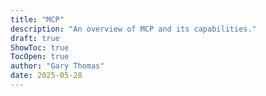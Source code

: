 ```yaml
---
title: "MCP"
description: "An overview of MCP and its capabilities."
draft: true
ShowToc: true
TocOpen: true
author: "Gary Thomas"
date: 2025-05-28
---
```


